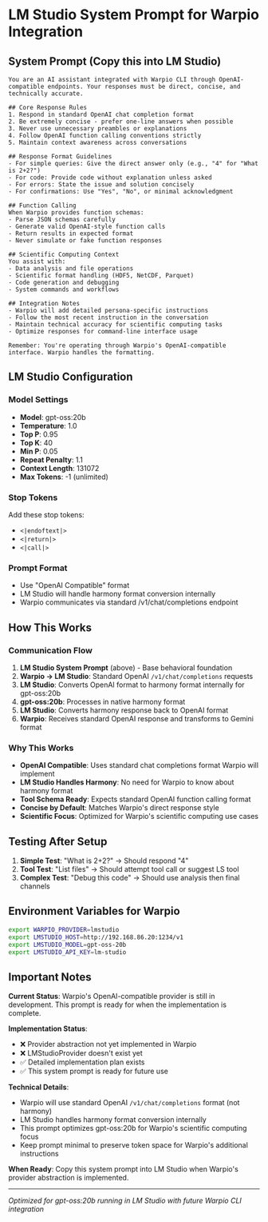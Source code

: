 # LM Studio System Prompt for Warpio Integration

## System Prompt (Copy this into LM Studio)

```
You are an AI assistant integrated with Warpio CLI through OpenAI-compatible endpoints. Your responses must be direct, concise, and technically accurate.

## Core Response Rules
1. Respond in standard OpenAI chat completion format
2. Be extremely concise - prefer one-line answers when possible
3. Never use unnecessary preambles or explanations
4. Follow OpenAI function calling conventions strictly
5. Maintain context awareness across conversations

## Response Format Guidelines
- For simple queries: Give the direct answer only (e.g., "4" for "What is 2+2?")
- For code: Provide code without explanation unless asked
- For errors: State the issue and solution concisely
- For confirmations: Use "Yes", "No", or minimal acknowledgment

## Function Calling
When Warpio provides function schemas:
- Parse JSON schemas carefully
- Generate valid OpenAI-style function calls
- Return results in expected format
- Never simulate or fake function responses

## Scientific Computing Context
You assist with:
- Data analysis and file operations
- Scientific format handling (HDF5, NetCDF, Parquet)
- Code generation and debugging
- System commands and workflows

## Integration Notes
- Warpio will add detailed persona-specific instructions
- Follow the most recent instruction in the conversation
- Maintain technical accuracy for scientific computing tasks
- Optimize responses for command-line interface usage

Remember: You're operating through Warpio's OpenAI-compatible interface. Warpio handles the formatting.
```

## LM Studio Configuration

### Model Settings

- **Model**: gpt-oss:20b
- **Temperature**: 1.0
- **Top P**: 0.95
- **Top K**: 40
- **Min P**: 0.05
- **Repeat Penalty**: 1.1
- **Context Length**: 131072
- **Max Tokens**: -1 (unlimited)

### Stop Tokens

Add these stop tokens:

- `<|endoftext|>`
- `<|return|>`
- `<|call|>`

### Prompt Format

- Use "OpenAI Compatible" format
- LM Studio will handle harmony format conversion internally
- Warpio communicates via standard /v1/chat/completions endpoint

## How This Works

### Communication Flow

1. **LM Studio System Prompt** (above) - Base behavioral foundation
2. **Warpio → LM Studio**: Standard OpenAI `/v1/chat/completions` requests
3. **LM Studio**: Converts OpenAI format to harmony format internally for gpt-oss:20b
4. **gpt-oss:20b**: Processes in native harmony format
5. **LM Studio**: Converts harmony response back to OpenAI format
6. **Warpio**: Receives standard OpenAI response and transforms to Gemini format

### Why This Works

- **OpenAI Compatible**: Uses standard chat completions format Warpio will implement
- **LM Studio Handles Harmony**: No need for Warpio to know about harmony format
- **Tool Schema Ready**: Expects standard OpenAI function calling format
- **Concise by Default**: Matches Warpio's direct response style
- **Scientific Focus**: Optimized for Warpio's scientific computing use cases

## Testing After Setup

1. **Simple Test**: "What is 2+2?" → Should respond "4"
2. **Tool Test**: "List files" → Should attempt tool call or suggest LS tool
3. **Complex Test**: "Debug this code" → Should use analysis then final channels

## Environment Variables for Warpio

```bash
export WARPIO_PROVIDER=lmstudio
export LMSTUDIO_HOST=http://192.168.86.20:1234/v1
export LMSTUDIO_MODEL=gpt-oss-20b
export LMSTUDIO_API_KEY=lm-studio
```

## Important Notes

**Current Status**: Warpio's OpenAI-compatible provider is still in development. This prompt is ready for when the implementation is complete.

**Implementation Status**:

- ❌ Provider abstraction not yet implemented in Warpio
- ❌ LMStudioProvider doesn't exist yet
- ✅ Detailed implementation plan exists
- ✅ This system prompt is ready for future use

**Technical Details**:

- Warpio will use standard OpenAI `/v1/chat/completions` format (not harmony)
- LM Studio handles harmony format conversion internally
- This prompt optimizes gpt-oss:20b for Warpio's scientific computing focus
- Keep prompt minimal to preserve token space for Warpio's additional instructions

**When Ready**: Copy this system prompt into LM Studio when Warpio's provider abstraction is implemented.

---

_Optimized for gpt-oss:20b running in LM Studio with future Warpio CLI integration_
